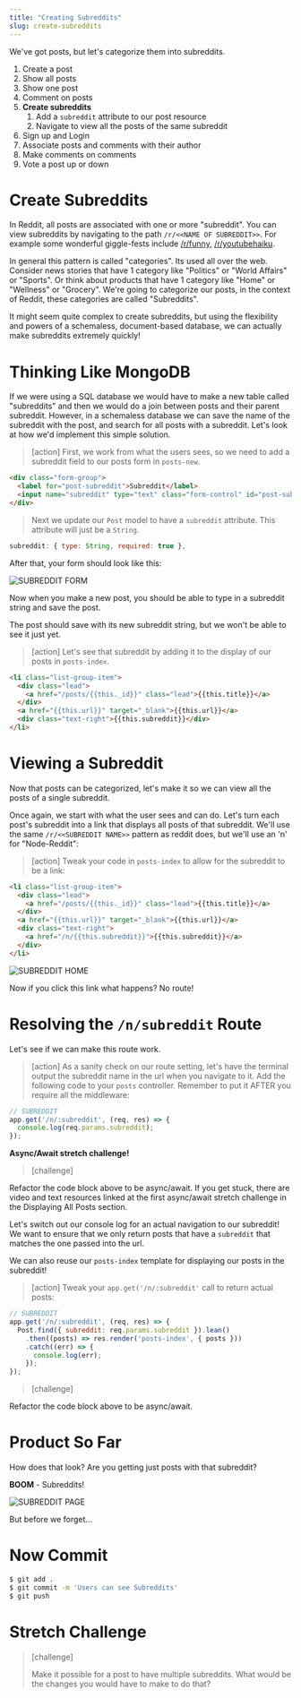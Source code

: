 ```yaml
---
title: "Creating Subreddits"
slug: create-subreddits
---
```


We've got posts, but let's categorize them into subreddits.

1. Create a post
1. Show all posts
1. Show one post
1. Comment on posts
1. **Create subreddits**
    1. Add a `subreddit` attribute to our post resource
    1. Navigate to view all the posts of the same subreddit
1. Sign up and Login
1. Associate posts and comments with their author
1. Make comments on comments
1. Vote a post up or down

# Create Subreddits

In Reddit, all posts are associated with one or more "subreddit". You can view subreddits by navigating to the path `/r/<<NAME OF SUBREDDIT>>`. For example some wonderful giggle-fests include [/r/funny](https://www.reddit.com/r/funny/), [/r/youtubehaiku](https://www.reddit.com/r/youtubehaiku/).

In general this pattern is called "categories". Its used all over the web. Consider news stories that have 1 category like "Politics" or "World Affairs" or "Sports". Or think about products that have 1 category like "Home" or "Wellness" or "Grocery". We're going to categorize our posts, in the context of Reddit, these categories are called "Subreddits".

It might seem quite complex to create subreddits, but using the flexibility and powers of a schemaless, document-based database, we can actually make subreddits extremely quickly!

# Thinking Like MongoDB

If we were using a SQL database we would have to make a new table called "subreddits" and then we would do a join between posts and their parent subreddit. However, in a schemaless database we can save the name of the subreddit with the post, and search for all posts with a subreddit. Let's look at how we'd implement this simple solution.

> [action]
> First, we work from what the users sees, so we need to add a subreddit field to our posts form in `posts-new`.
>
```html
<div class="form-group">
  <label for="post-subreddit">Subreddit</label>
  <input name="subreddit" type="text" class="form-control" id="post-subreddit" placeholder="Subreddit">
</div>
```
>
>Next we update our `Post` model to have a `subreddit` attribute. This attribute will just be a `String`.
>
```js
subreddit: { type: String, required: true },
```

After that, your form should look like this:

![SUBREDDIT FORM](assets/subreddit-form.png)

Now when you make a new post, you should be able to type in a subreddit string and save the post.

The post should save with its new subreddit string, but we won't be able to see it just yet.

> [action]
> Let's see that subreddit by adding it to the display of our posts in `posts-index`.
>
```html
<li class="list-group-item">
  <div class="lead">
    <a href="/posts/{{this._id}}" class="lead">{{this.title}}</a>
  </div>
  <a href="{{this.url}}" target="_blank">{{this.url}}</a>
  <div class="text-right">{{this.subreddit}}</div>
</li>
```

# Viewing a Subreddit

Now that posts can be categorized, let's make it so we can view all the posts of a single subreddit.

Once again, we start with what the user sees and can do. Let's turn each post's subreddit into a link that displays all posts of that subreddit. We'll use the same `/r/<<SUBREDDIT NAME>>` pattern as reddit does, but we'll use an 'n' for "Node-Reddit":

> [action]
> Tweak your code in `posts-index` to allow for the subreddit to be a link:
>
```html
<li class="list-group-item">
  <div class="lead">
    <a href="/posts/{{this._id}}" class="lead">{{this.title}}</a>
  </div>
  <a href="{{this.url}}" target="_blank">{{this.url}}</a>
  <div class="text-right">
    <a href="/n/{{this.subreddit}}">{{this.subreddit}}</a>
  </div>
</li>
```

![SUBREDDIT HOME](assets/subreddit-home.png)

Now if you click this link what happens? No route!

# Resolving the `/n/subreddit` Route

Let's see if we can make this route work.

> [action]
> As a sanity check on our route setting, let's have the terminal output the subreddit name in the url when you navigate to it. Add the following code to your `posts` controller. Remember to put it AFTER you require all the middleware:
>
```js
// SUBREDDIT
app.get('/n/:subreddit', (req, res) => {
  console.log(req.params.subreddit);
});
```

**Async/Await stretch challenge!**
>[challenge]
>
Refactor the code block above to be async/await.
If you get stuck, there are video and text resources linked at the first async/await stretch challenge in the Displaying All Posts section.

Let's switch out our console log for an actual navigation to our subreddit! We want to ensure that we only return posts that have a `subreddit` that matches the one passed into the url.

We can also reuse our `posts-index` template for displaying our posts in the subreddit!

> [action]
>Tweak your `app.get('/n/:subreddit'` call to return actual posts:
>
```js
// SUBREDDIT
app.get('/n/:subreddit', (req, res) => {
  Post.find({ subreddit: req.params.subreddit }).lean()
    .then((posts) => res.render('posts-index', { posts }))
    .catch((err) => {
      console.log(err);
    });
});
```

<!-- -->

>[challenge]
>
Refactor the code block above to be async/await.

# Product So Far

How does that look? Are you getting just posts with that subreddit?

**BOOM** - Subreddits!

![SUBREDDIT PAGE](assets/subreddit-page.png)

But before we forget...

# Now Commit

```bash
$ git add .
$ git commit -m 'Users can see Subreddits'
$ git push
```

# Stretch Challenge

> [challenge]
>
> Make it possible for a post to have multiple subreddits. What would be the changes you would have to make to do that?
